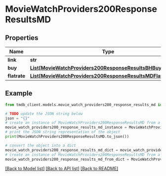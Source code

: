 # MovieWatchProviders200ResponseResultsMD


## Properties

Name | Type | Description | Notes
------------ | ------------- | ------------- | -------------
**link** | **str** |  | [optional] 
**buy** | [**List[MovieWatchProviders200ResponseResultsBHBuyInner]**](MovieWatchProviders200ResponseResultsBHBuyInner.md) |  | [optional] 
**flatrate** | [**List[MovieWatchProviders200ResponseResultsMDFlatrateInner]**](MovieWatchProviders200ResponseResultsMDFlatrateInner.md) |  | [optional] 

## Example

```python
from tmdb_client.models.movie_watch_providers200_response_results_md import MovieWatchProviders200ResponseResultsMD

# TODO update the JSON string below
json = "{}"
# create an instance of MovieWatchProviders200ResponseResultsMD from a JSON string
movie_watch_providers200_response_results_md_instance = MovieWatchProviders200ResponseResultsMD.from_json(json)
# print the JSON string representation of the object
print(MovieWatchProviders200ResponseResultsMD.to_json())

# convert the object into a dict
movie_watch_providers200_response_results_md_dict = movie_watch_providers200_response_results_md_instance.to_dict()
# create an instance of MovieWatchProviders200ResponseResultsMD from a dict
movie_watch_providers200_response_results_md_from_dict = MovieWatchProviders200ResponseResultsMD.from_dict(movie_watch_providers200_response_results_md_dict)
```
[[Back to Model list]](../README.md#documentation-for-models) [[Back to API list]](../README.md#documentation-for-api-endpoints) [[Back to README]](../README.md)


